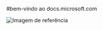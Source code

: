 #bem-vindo ao docs.microsoft.com

![Imagem de referência](media/150x150.png)

<!--HONumber=Mar16_HO1-->


